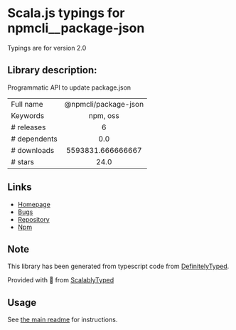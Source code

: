 
# Scala.js typings for npmcli__package-json

Typings are for version 2.0

## Library description:
Programmatic API to update package.json

|                    |                 |
| ------------------ | :-------------: |
| Full name          | @npmcli/package-json |
| Keywords           | npm, oss |
| # releases         | 6 |
| # dependents       | 0.0 |
| # downloads        | 5593831.666666667 |
| # stars            | 24.0 |

## Links
- [Homepage](https://github.com/npm/package-json#readme)
- [Bugs](https://github.com/npm/package-json/issues)
- [Repository](https://github.com/npm/package-json)
- [Npm](https://www.npmjs.com/package/%40npmcli%2Fpackage-json)
    


## Note
This library has been generated from typescript code from [DefinitelyTyped](https://definitelytyped.org).

Provided with :purple_heart: from [ScalablyTyped](https://github.com/oyvindberg/ScalablyTyped)

## Usage
See [the main readme](../../readme.md) for instructions.


